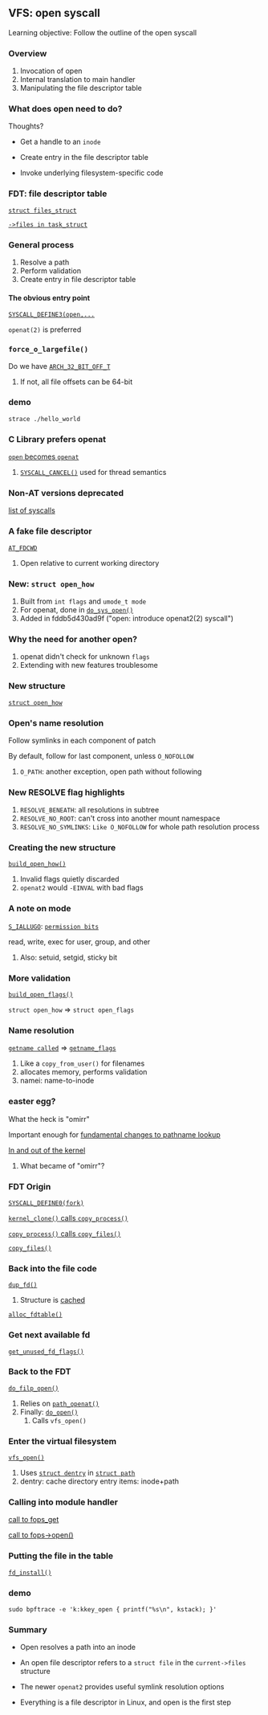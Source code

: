 ## VFS: open syscall

Learning objective: Follow the outline of the open syscall

### Overview

1. Invocation of open
2. Internal translation to main handler
3. Manipulating the file descriptor table

### What does open need to do?

Thoughts?

* Get a handle to an `inode`

* Create entry in the file descriptor table

* Invoke underlying filesystem-specific code


### FDT: file descriptor table

[`struct files_struct`](https://elixir.bootlin.com/linux/v6.13/source/include/linux/fdtable.h#L38)

[`->files in task_struct`](https://elixir.bootlin.com/linux/v6.13/source/include/linux/sched.h#L1154)

### General process

1. Resolve a path
2. Perform validation
3. Create entry in file descriptor table

#### The obvious entry point

[`SYSCALL_DEFINE3(open,...`](https://elixir.bootlin.com/linux/v6.13/source/fs/open.c#L1421)

`openat(2)` is preferred

### `force_o_largefile()`

Do we have [`ARCH_32_BIT_OFF_T`](https://elixir.bootlin.com/linux/v6.13/source/arch/Kconfig#L348)

1. If not, all file offsets can be 64-bit

### demo

`strace ./hello_world`

### C Library prefers openat

[`open` becomes `openat`](https://elixir.bootlin.com/glibc/glibc-2.40.9000/source/sysdeps/unix/sysv/linux/open.c#L31)

1. [`SYSCALL_CANCEL()`](https://elixir.bootlin.com/glibc/glibc-2.40.9000/source/sysdeps/unix/sysdep.h#L118) used for thread semantics

### Non-AT versions deprecated

[list of syscalls](https://elixir.bootlin.com/linux/v6.13/source/include/linux/syscalls.h#L1019)

### A fake file descriptor

[`AT_FDCWD`](https://elixir.bootlin.com/linux/v6.13/source/include/uapi/linux/fcntl.h#L93)

1. Open relative to current working directory

### New: `struct open_how`

1. Built from `int flags` and `umode_t mode`
2. For openat, done in [`do_sys_open()`](https://elixir.bootlin.com/linux/v6.13/source/fs/open.c#L1414)
3. Added in fddb5d430ad9f ("open: introduce openat2(2) syscall")

### Why the need for another open?

1. openat didn't check for unknown `flags`
2. Extending with new features troublesome

### New structure

[`struct open_how`](https://elixir.bootlin.com/linux/v6.13/source/include/uapi/linux/openat2.h#L19)

### Open's name resolution

Follow symlinks in each component of patch

By default, follow for last component, unless `O_NOFOLLOW`

1. `O_PATH`: another exception, open path without following

### New RESOLVE flag highlights

1. `RESOLVE_BENEATH`: all resolutions in subtree
2. `RESOLVE_NO_ROOT`: can't cross into another mount namespace
3. `RESOLVE_NO_SYMLINKS`: `Like O_NOFOLLOW` for whole path resolution process

### Creating the new structure

[`build_open_how()`](https://elixir.bootlin.com/linux/v6.13/source/fs/open.c#L1186)

1. Invalid flags quietly discarded
2. `openat2` would `-EINVAL` with bad flags

### A note on mode

[`S_IALLUGO`](https://elixir.bootlin.com/linux/v6.13/source/include/linux/stat.h#L10): [`permission bits`](https://www.gnu.org/software/libc/manual/html_node/Permission-Bits.html)

read, write, exec for user, group, and other

1. Also: setuid, setgid, sticky bit

### More validation

[`build_open_flags()`](https://elixir.bootlin.com/linux/v6.13/source/fs/open.c#L1202)

`struct open_how` => `struct open_flags`

### Name resolution

[`getname called`](https://elixir.bootlin.com/linux/v6.13/source/fs/open.c#L1396) => [`getname_flags`](https://elixir.bootlin.com/linux/v6.13/source/fs/namei.c#L129)

1. Like a `copy_from_user()` for filenames
2. allocates memory, performs validation
3. namei: name-to-inode

### easter egg?

What the heck is "omirr"

Important enough for [fundamental changes to pathname lookup](https://elixir.bootlin.com/linux/v6.13/source/fs/namei.c#L49)

[In and out of the kernel](https://lkml.iu.edu/hypermail/linux/kernel/9901.2/1232.html)

1. What became of "omirr"?

### FDT Origin

[`SYSCALL_DEFINE0(fork)`](https://elixir.bootlin.com/linux/v6.13/source/kernel/fork.c#L2888)

[`kernel_clone()` calls `copy_process()`](https://elixir.bootlin.com/linux/v6.13/source/kernel/fork.c#L2806)

[`copy_process()` calls `copy_files()`](https://elixir.bootlin.com/linux/v6.13/source/kernel/fork.c#L2382)

[`copy_files()`](https://elixir.bootlin.com/linux/v6.13/source/kernel/fork.c#L1775)

### Back into the file code

[`dup_fd()`](https://elixir.bootlin.com/linux/v6.13/source/fs/file.c#L363)

1. Structure is [cached](https://elixir.bootlin.com/linux/v6.13/source/kernel/fork.c#L3186)

[`alloc_fdtable()`](https://elixir.bootlin.com/linux/v6.13/source/fs/file.c#L157)

### Get next available fd

[`get_unused_fd_flags()`](https://elixir.bootlin.com/linux/v6.13/source/fs/file.c#L591)

### Back to the FDT

[`do_filp_open()`](https://elixir.bootlin.com/linux/v6.13/source/fs/namei.c#L4006)

1. Relies on [`path_openat()`](https://elixir.bootlin.com/linux/v6.13/source/fs/namei.c#L3967)
2. Finally: [`do_open()`](https://elixir.bootlin.com/linux/v6.13/source/fs/namei.c#L3784)
   1. Calls `vfs_open()`

### Enter the virtual filesystem

[`vfs_open()`](https://elixir.bootlin.com/linux/v6.13/source/fs/open.c#L1070)

1. Uses [`struct dentry`](https://elixir.bootlin.com/linux/v6.13/source/include/linux/dcache.h#L82) in [`struct path`](https://elixir.bootlin.com/linux/v6.13/source/include/linux/path.h#L8)
2. dentry: cache directory entry items: inode+path

### Calling into module handler

[call to fops_get](https://elixir.bootlin.com/linux/v6.13/source/fs/open.c#L922)

[call to fops->open()](https://elixir.bootlin.com/linux/v6.13/source/fs/open.c#L945)

### Putting the file in the table

[`fd_install()`](https://elixir.bootlin.com/linux/v6.13/source/fs/file.c#L602)

### demo

`sudo bpftrace -e 'k:kkey_open { printf("%s\n", kstack); }'`

### Summary

* Open resolves a path into an inode

* An open file descriptor refers to a `struct file` in the `current->files` structure

* The newer `openat2` provides useful symlink resolution options

* Everything is a file descriptor in Linux, and open is the first step
